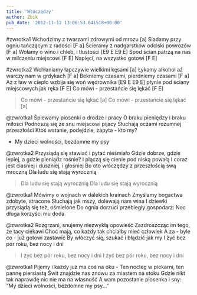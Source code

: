 ```yaml
---
title: 'Włóczędzy'
author: Zbik
pub_date: '2012-11-12 13:06:53.641518+00:00'
---
```


#zwrotka1
Wchodzimy z twarzami zdrowymi od mrozu [a]
Siadamy przy ogniu tańczącym z radości [F a]
Ścieramy z nadgarstków odciski powrozów [F a]
Wołamy o wino i chleb, i tłustości [E9 E E9 E]
Spod ścian patrzą na nas w milczeniu miejscowi [F E]
Napięci, na wszystko gotowi [F E]

#zwrotka2
Wchłaniamy łapczywie wielkimi kęsami [a]
Łykamy alkohol aż warczy nam w grdykach [F a]
Bekniemy czasami, pierdniemy czasami [F a]
Aż z ław w ciepło wzbija się woń wędrownika [E9 E E9 E]
płynie pod ściany miejscowych jak ręka [F E]
Co mówi - przestańcie się lękać [F E]
>Co mówi - przestańcie się lękać [a]
>Co mówi - przestańcie się lękać [a]

@zwrotka1
Śpiewamy piosenki o drodze i pracy
O braku pieniędzy i braku miłości
Podnoszą się ze snu miejscowi pijacy
Słuchają oczami rozumnej przeszłości
Ktoś wstanie, podejdzie, zapyta - kto my?
- My dzieci wolności, bezdomne my psy

@zwrotka2
Przysiądą się stawiać i pytać nieśmiało
Gdzie dobrze, gdzie lepiej, a gdzie pieniądz rośnie?
I plączą się cienie pod niską powałą
I coraz jest ciaśniej i duszniej, i głośniej
Bo oto włóczędzy z przeszłością swą mroczną
Dla ludu się stają wyrocznią
>Dla ludu się stają wyrocznią
>Dla ludu się stają wyrocznią

@zwrotka1
Mówimy o wojnach w dalekich krainach
Zmyślamy bogactwa zdobyte, stracone
Słuchają jak mszy, dolewają nam wina
I dziewki przysiądą się też, ośmielone
Do ognia dorzuci przebiegły gospodarz:
Noc długa korzyści mu doda

@zwrotka2
Rozgrzani, snujemy niezwykłą opowieść
Zazdroszcząc im tego, że tacy ciekawi
Choć mają, co każdy tak chciałby mieć człowiek
A za - byle co - już gotowi zastawić
By włóczyć się, szukać i błądzić jak my
I żyć bez pór roku, bez nocy i dni
>I żyć bez pór roku, bez nocy i dni
>I żyć bez pór roku, bez nocy i dni

@zwrotka1
Pijemy i każdy już ma coś na oku -
Ten nocleg w piekarni, ten pannę piersiastą
Świt znajdzie nas znowu za miastem na stoku
Gdzie nikt tak naprawdę nic nie ma na własność
A wam pozostanie piosenka i sny:
"My dzieci wolności, bezdomne my psy..."